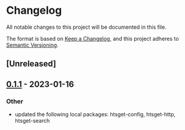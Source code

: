 # Changelog
All notable changes to this project will be documented in this file.

The format is based on [Keep a Changelog](https://keepachangelog.com/en/1.0.0/),
and this project adheres to [Semantic Versioning](https://semver.org/spec/v2.0.0.html).

## [Unreleased]

## [0.1.1](https://github.com/umccr/htsget-rs/compare/htsget-test-v0.1.0...htsget-test-v0.1.1) - 2023-01-16

### Other
- updated the following local packages: htsget-config, htsget-http, htsget-search
